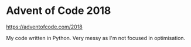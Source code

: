 # Advent of Code 2018

https://adventofcode.com/2018

My code written in Python. Very messy as I'm not focused in optimisation.
